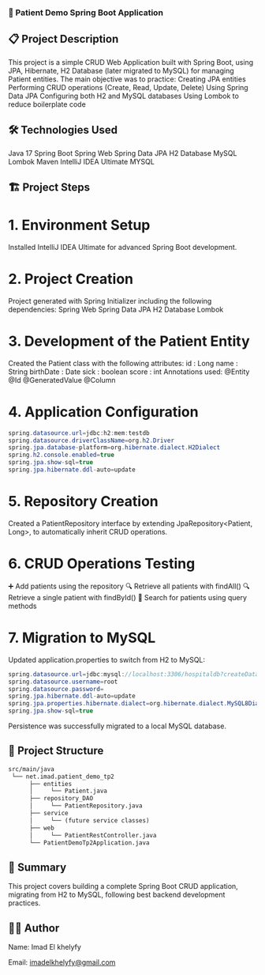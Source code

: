 ### 🏥 Patient Demo Spring Boot Application

## 📋 Project Description
This project is a simple CRUD Web Application built with Spring Boot, using JPA, Hibernate, H2 Database (later migrated to MySQL) for managing Patient entities.
The main objective was to practice:
Creating JPA entities
Performing CRUD operations (Create, Read, Update, Delete)
Using Spring Data JPA
Configuring both H2 and MySQL databases
Using Lombok to reduce boilerplate code
## 🛠️ Technologies Used
Java 17
Spring Boot
Spring Web
Spring Data JPA
H2 Database
MySQL
Lombok
Maven
IntelliJ IDEA Ultimate
MYSQL

## 🏗️ Project Steps

# 1. Environment Setup
Installed IntelliJ IDEA Ultimate for advanced Spring Boot development.
# 2. Project Creation
Project generated with Spring Initializer including the following dependencies:
Spring Web
Spring Data JPA
H2 Database
Lombok
# 3. Development of the Patient Entity
Created the Patient class with the following attributes:
id : Long
name : String
birthDate : Date
sick : boolean
score : int
Annotations used:
@Entity
@Id
@GeneratedValue
@Column
# 4. Application Configuration
```java
spring.datasource.url=jdbc:h2:mem:testdb
spring.datasource.driverClassName=org.h2.Driver
spring.jpa.database-platform=org.hibernate.dialect.H2Dialect
spring.h2.console.enabled=true
spring.jpa.show-sql=true
spring.jpa.hibernate.ddl-auto=update
```
# 5. Repository Creation
Created a PatientRepository interface by extending JpaRepository<Patient, Long>, to automatically inherit CRUD operations.
# 6. CRUD Operations Testing
➕ Add patients using the repository
🔍 Retrieve all patients with findAll()
🔍 Retrieve a single patient with findById()
🔎 Search for patients using query methods
# 7. Migration to MySQL
Updated application.properties to switch from H2 to MySQL:
```java
spring.datasource.url=jdbc:mysql://localhost:3306/hospitaldb?createDatabaseIfNotExist=true
spring.datasource.username=root
spring.datasource.password=
spring.jpa.hibernate.ddl-auto=update
spring.jpa.properties.hibernate.dialect=org.hibernate.dialect.MySQL8Dialect
spring.jpa.show-sql=true
```
Persistence was successfully migrated to a local MySQL database.

## 📂 Project Structure
```markdown
src/main/java
 └── net.imad.patient_demo_tp2
      ├── entities
      │     └── Patient.java
      ├── repository_DAO
      │     └── PatientRepository.java
      ├── service
      │     └── (future service classes)
      ├── web
      │     └── PatientRestController.java
      └── PatientDemoTp2Application.java

```
## 🎯 Summary
This project covers building a complete Spring Boot CRUD application, migrating from H2 to MySQL, following best backend development practices.
## 👨‍💻 Author
Name: Imad El khelyfy

Email: imadelkhelyfy@gmail.com

